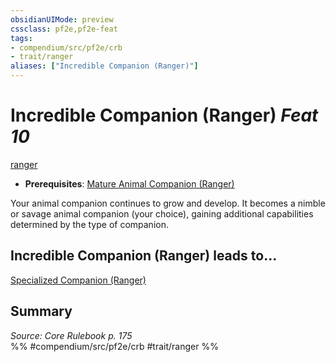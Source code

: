 ```yaml
---
obsidianUIMode: preview
cssclass: pf2e,pf2e-feat
tags:
- compendium/src/pf2e/crb
- trait/ranger
aliases: ["Incredible Companion (Ranger)"]
---
```

# Incredible Companion (Ranger)  *Feat 10*  
[ranger](../../rules/traits/ranger.md)  

- **Prerequisites**: [Mature Animal Companion (Ranger)](mature-animal-companion-ranger.md)

Your animal companion continues to grow and develop. It becomes a nimble or savage animal companion (your choice), gaining additional capabilities determined by the type of companion.

## Incredible Companion (Ranger) leads to...

[Specialized Companion (Ranger)](specialized-companion-ranger.md)

## Summary

*Source: Core Rulebook p. 175*  
%% #compendium/src/pf2e/crb #trait/ranger %%